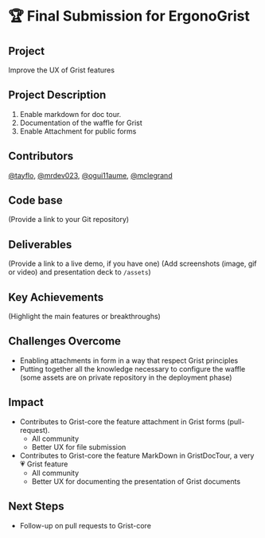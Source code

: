 # 🏆 Final Submission for ErgonoGrist

## Project
Improve the UX of Grist features

## Project Description
1. Enable markdown for doc tour.
2. Documentation of the waffle for Grist
2. Enable Attachment for public forms


## Contributors
<a href="https://github.com/tayflo">@tayflo</a>, <a href="https://github.com/mrdev023">@mrdev023</a>, <a href="https://github.com/ogui11aume">@ogui11aume</a>, <a href="https://github.com/mclegrand">@mclegrand</a>

## Code base
(Provide a link to your Git repository)

## Deliverables 
(Provide a link to a live demo, if you have one)
(Add screenshots (image, gif or video) and presentation deck to `/assets`)

## Key Achievements
(Highlight the main features or breakthroughs)

## Challenges Overcome
* Enabling attachments in form in a way that respect Grist principles
* Putting together all the knowledge necessary to configure the waffle (some assets are on private repository in the deployment phase)

## Impact
* Contributes to Grist-core the feature attachment in Grist forms (pull-request). 
  * All community
  * Better UX for file submission
* Contributes to Grist-core the feature MarkDown in GristDocTour, a very 💗 Grist feature
  * All community
  * Better UX for documenting the presentation of Grist documents

## Next Steps
* Follow-up on pull requests to Grist-core
